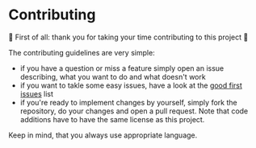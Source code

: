 # Contributing

🎉 First of all: thank you for taking your time contributing to this project 🎉

The contributing guidelines are very simple:

- if you have a question or miss a feature simply open an issue describing, what you want to do and what doesn't work
- if you want to takle some easy issues, have a look at the [good first issues] list
- if you're ready to implement changes by yourself, simply fork the repository, do your changes and open a pull request.
  Note that code additions have to have the same license as this project.

Keep in mind, that you always use appropriate language.

[good first issues]: https://github.com/jfrimmel/partial-array/issues?q=is%3Aissue+is%3Aopen+label%3A%22good+first+issue%22
